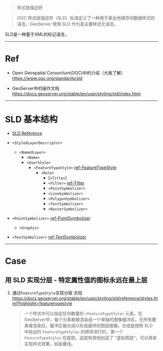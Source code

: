 > 样式层描述符

> OGC 样式层描述符（SLD）标准定义了一种用于表达地理空间数据样式的语言。GeoServer 使用 SLD 作为其主要样式化语言。

SLD是一种基于XML的标记语言。

---

# Ref

- Open Geospatial Consortium(OGC)中的介绍（大致了解） https://www.ogc.org/standards/sld

- GeoServer中的操作文档 https://docs.geoserver.org/stable/en/user/styling/sld/index.html

---
# SLD 基本结构

- [SLD Reference](https://docs.geoserver.org/stable/en/user/styling/sld/reference/index.html) 

- `<StyledLayerDescriptor>`
    - `<NamedLayer>`
        - `<Name>`
        - `<UserStyle>`
            - `<FeatureTypeStyle>` [ref-FeatureTypeStyle](https://docs.geoserver.org/stable/en/user/styling/sld/reference/styles.html#featuretypestyle) 
                - `<Rule>`
                    - [`<Title>`]
                    - `<Filter>` [ref-Filter](https://docs.geoserver.org/stable/en/user/styling/sld/reference/filters.html) 
                    - `<PointSymbolizer>`
                    - `<LineSymbolizer>`
                    - `<PolygonSymbolizer>`
                    - `<TextSymbolizer>`
                    - `<RasterSymbolizer>`

- `<PointSymbolizer>` [ref-PointSymbolizer](https://docs.geoserver.org/stable/en/user/styling/sld/reference/pointsymbolizer.html#sld-reference-pointsymbolizer) 
    - `<Graphic>`

- `<TextSymbolizer>` [ref-TextSymbolizer](https://docs.geoserver.org/stable/en/user/styling/sld/reference/textsymbolizer.html#sld-reference-textsymbolizer) 


---

# Case

## 用 SLD 实现分层 - 特定属性值的图标永远在最上层

1. 通过`FeatureTypeStyle`实现分层
	文档 https://docs.geoserver.org/stable/en/user/styling/sld/reference/styles.html?highlight=featuretypestyle
    > 一个样式中可以指定任何数量的 `<FeatureTypeStyle>` 元素。在GeoServer中，每个元素都被渲染成一个单独的图像缓冲区。在所有要素被渲染后，缓冲区被合成以形成最终的图层图像。合成是按照 SLD 中给出的 `FeatureTypeStyles` 的顺序进行的，第一个 `FeatureTypeStyles` 在底部。这就有效地创造了 "虚拟图层"，可以用来实现样式效果，如层叠线。

